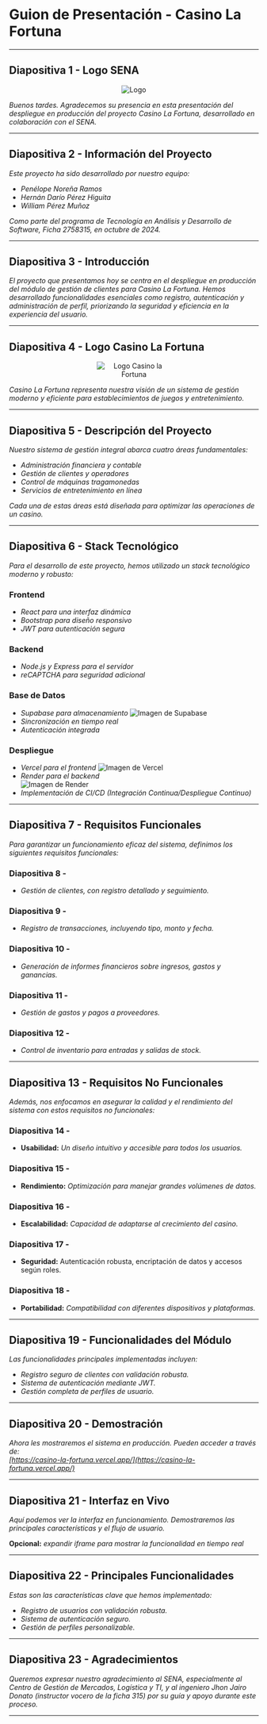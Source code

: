 # Guion de Presentación - Casino La Fortuna

---

## Diapositiva 1 - Logo SENA

<div style="text-align: center;">
    <img src=https://www.sena.edu.co/es-co/PublishingImages/sena%20logo.png alt=Logo SENA style=max-width: 200px;>
</div>

*Buenos tardes. Agradecemos su presencia en esta presentación del despliegue en producción del proyecto Casino La Fortuna, desarrollado en colaboración con el SENA.*

---

## Diapositiva 2 - Información del Proyecto
*Este proyecto ha sido desarrollado por nuestro equipo:*  
- *Penélope Noreña Ramos*
- *Hernán Darío Pérez Higuita*  
- *William Pérez Muñoz*  

*Como parte del programa de Tecnología en Análisis y Desarrollo de Software, Ficha 2758315, en octubre de 2024.*

---

## Diapositiva 3 - Introducción
*El proyecto que presentamos hoy se centra en el despliegue en producción del módulo de gestión de clientes para Casino La Fortuna. Hemos desarrollado funcionalidades esenciales como registro, autenticación y administración de perfil, priorizando la seguridad y eficiencia en la experiencia del usuario.*

---

## Diapositiva 4 - Logo Casino La Fortuna
<div style="text-align: center;">
    <img 
        src="https://i.ibb.co/mH4bsxb/logo.png" 
        alt="Logo Casino la Fortuna" 
        style="max-width: 150px; margin: 0 auto;">
</div>

*Casino La Fortuna representa nuestra visión de un sistema de gestión moderno y eficiente para establecimientos de juegos y entretenimiento.*

---

## Diapositiva 5 - Descripción del Proyecto
*Nuestro sistema de gestión integral abarca cuatro áreas fundamentales:*
- *Administración financiera y contable*  
- *Gestión de clientes y operadores*  
- *Control de máquinas tragamonedas* 
- *Servicios de entretenimiento en línea*  

*Cada una de estas áreas está diseñada para optimizar las operaciones de un casino.*

---

## Diapositiva 6 - Stack Tecnológico
*Para el desarrollo de este proyecto, hemos utilizado un stack tecnológico moderno y robusto:*  
### Frontend
- *React para una interfaz dinámica*  
- *Bootstrap para diseño responsivo*  
- *JWT para autenticación segura*  

### Backend
- *Node.js y Express para el servidor*  
- *reCAPTCHA para seguridad adicional*  

### Base de Datos
- *Supabase para almacenamiento*
![Imagen de Supabase](https://i.ibb.co/KKM4Qpv/Supabase.png)  
- *Sincronización en tiempo real*  
- *Autenticación integrada*  
 

### Despliegue
- *Vercel para el frontend*
![Imagen de Vercel](https://i.ibb.co/mTTqPSj/Vercel.png)   
- *Render para el backend*  
![Imagen de Render](https://i.ibb.co/3k6x44n/Render.png)
- *Implementación de CI/CD (Integración Continua/Despliegue Continuo)*  

---

## Diapositiva 7 - Requisitos Funcionales
*Para garantizar un funcionamiento eficaz del sistema, definimos los siguientes requisitos funcionales:* 

### Diapositiva 8 -
- *Gestión de clientes, con registro detallado y seguimiento.*  
### Diapositiva 9 -
- *Registro de transacciones, incluyendo tipo, monto y fecha.*
### Diapositiva 10 -  
- *Generación de informes financieros sobre ingresos, gastos y ganancias.*
### Diapositiva 11 -  
- *Gestión de gastos y pagos a proveedores.*
### Diapositiva 12 -  
- *Control de inventario para entradas y salidas de stock.*

---

## Diapositiva 13 - Requisitos No Funcionales
*Además, nos enfocamos en asegurar la calidad y el rendimiento del sistema con estos requisitos no funcionales:*
### Diapositiva 14 -  
- **Usabilidad:** *Un diseño intuitivo y accesible para todos los usuarios.*
### Diapositiva 15 -  
- **Rendimiento:** *Optimización para manejar grandes volúmenes de datos.*
### Diapositiva 16 -  
- **Escalabilidad:** *Capacidad de adaptarse al crecimiento del casino.*
### Diapositiva 17 -  
- **Seguridad:** Autenticación robusta, encriptación de datos y accesos según roles.
### Diapositiva 18 -  
- **Portabilidad:** *Compatibilidad con diferentes dispositivos y plataformas.*

---

## Diapositiva 19 - Funcionalidades del Módulo
*Las funcionalidades principales implementadas incluyen:* 
- *Registro seguro de clientes con validación robusta.*  
- *Sistema de autenticación mediante JWT.*  
- *Gestión completa de perfiles de usuario.*

---

## Diapositiva 20 - Demostración
*Ahora les mostraremos el sistema en producción. Pueden acceder a través de:  
[https://casino-la-fortuna.vercel.app/](https://casino-la-fortuna.vercel.app/)*

---

## Diapositiva 21 - Interfaz en Vivo
*Aquí podemos ver la interfaz en funcionamiento. Demostraremos las principales características y el flujo de usuario.* 

**Opcional:** *expandir iframe para mostrar la funcionalidad en tiempo real*

---

## Diapositiva 22 - Principales Funcionalidades
*Estas son las características clave que hemos implementado:*
- *Registro de usuarios con validación robusta.*  
- *Sistema de autenticación seguro.*  
- *Gestión de perfiles personalizable.*

---

## Diapositiva 23 - Agradecimientos
*Queremos expresar nuestro agradecimiento al SENA, especialmente al Centro de Gestión de Mercados, Logística y TI, y al ingeniero Jhon Jairo Donato (instructor vocero de la ficha 315) por su guía y apoyo durante este proceso.*

---

